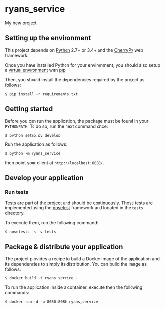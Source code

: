 # ryans_service

My new project

## Setting up the environment

This project depends on [Python](https://www.python.org/) 2.7+ or 3.4+
and the [CherryPy](http://cherrypy.org/) web framework.

Once you have installed Python for your environment, you
should also setup a [virtual environment](https://virtualenv.pypa.io/en/stable/)
with [pip](https://pip.pypa.io/en/stable/installing/).

Then, you should install the dependencies required by
the project as follows:

```
$ pip install -r requirements.txt
```

## Getting started

Before you can run the application, the package must be found
in your `PYTHONPATH`. To do so, run the next command once:

```
$ python setup.py develop
```

Run the application as follows:

```
$ python -m ryans_service
```

then point your client at `http://localhost:8080/`.

## Develop your application

### Run tests

Tests are part of the project and should be continuously. Those
tests are implemented using the [nosetest](http://nose.readthedocs.io/en/latest/)
framework and located in the `tests` directory.

To execute them, run the following command:

```
$ nosetests -s -v tests
```

## Package & distribute your application

The project provides a recipe to build a Docker
image of the application and its dependencies to
simply its distribution. You can build the image
as follows:

```
$ docker build -t ryans_service .
```

To run the application inside a container, execute then
the following commands:

```
$ docker run -d -p 8080:8080 ryans_service
```
